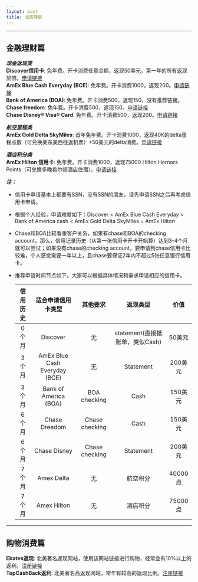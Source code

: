 ```yaml
---
layout: post
title: 北美导航
---
```


---

金融理财篇
-----

***现金返现类***  
**Discover信用卡**: 免年费。开卡消费任意金额，返现50美元，第一年的所有返现加倍。[申请链接][1]  
**AmEx Blue Cash Everyday (BCE)**: 免年费。开卡消费1000，返现200。[申请链接][2]   
**Bank of America (BOA)**: 免年费。开卡消费500，返现150，没有推荐链接。   
**Chase freedom**: 免年费。开卡消费500，返现150。[申请链接][3]   
**Chase Disney® Visa® Card**: 免年费。开卡消费500，返现200。[申请链接][4]   
  
***航空里程类***  
**AmEx Gold Delta SkyMiles**: 首年免年费。开卡消费1000，返现40K的delta里程点数（可兑换美东美西往返机票）+50美元的delta消费。[申请链接][5]   
  
***酒店积分类***  
**AmEx Hilton 信用卡**: 免年费。开卡消费1000，返现75000 Hilton Hornors Points（可兑换多晚希尔顿酒店住宿）。[申请链接][6]  

***注：***
* 信用卡申请基本上都要有SSN，没有SSN的朋友，请先申请SSN之后再考虑信用卡申请。  
* 根据个人经验，申请难度如下：Discover < AmEx Blue Cash Everyday < Bank of America cash < AmEx Gold Delta SkyMiles = AmEx Hilton  
* Chase和BOA比较看重客户关系，如果有chase和BOA的checking account，那么，信用记录历史（从第一张信用卡开卡开始算）达到3-4个月就可以尝试；如果没有chase的checking account，要申请到chase信用卡比较难，个人感觉需要一年以上，且chase要保证2年内不超过5张任意银行信用卡。  
* 推荐申请时间节点如下，大家可以根据具体情况和需求申请相应的信用卡。  

  信用历史|适合申请信用卡类型|其他要求|返现类型|价值
   :-: | :-: | :-: | :-: | :-:
  0个月|Discover|无|statement(直接抵账单，类似Cash)|50美元
  3个月|AmEx Blue Cash Everyday (BCE)|无|Statement|200美元
  3个月|Bank of America (BOA)|BOA checking|Cash|150美元
  6个月|Chase Dreedom|Chase checking|Cash|150美元
   6个月|Chase Disney|Chase checking|Statement|200美元
  7个月|Amex Delta|无|航空积分|40000点
  7个月|Amex Hilton|无|酒店积分|75000点


---

购物消费篇
-----
**Ebates返现**: 北美著名返现网站，使用该网站链接进行购物，经常会有10%以上的返利。[注册链接][7]  
**TopCashBack返利**: 北美著名高返现网站，常年有较高的返现比例。[注册链接][8]





  [1]: https://refer.discover.com/s/32o7u
  [2]: http://refer.amex.us/MENGHLOXux?XLINK=MYCP
  [3]: https://www.referyourchasecard.com/2/UDUG3W8CER
  [4]: https://www.referyourchasecard.com/200/Y4KESEE38Z
  [5]: http://refer.amex.us/MENGHLcPyY?XLINK=MYCP
  [6]: http://refer.amex.us/MENGHL1arr?XLINK=MYCP
  [7]: https://www.ebates.com/r/LIUMEN56?eeid=28187
  [8]: https://www.topcashback.com/ref/member1111691236436

